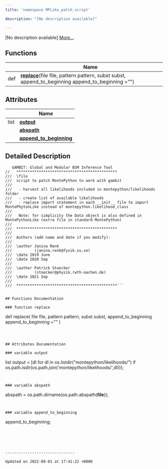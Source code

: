 ```yaml
---
title: 'namespace MPLike_patch_script'

description: "[No description available]"

---
```







[No description available] [More...](#detailed-description)

## Functions

|                | Name           |
| -------------- | -------------- |
| def | **[replace](/documentation/code/darkbit_development/namespaces/namespacemplike__patch__script/#function-replace)**(file file, pattern pattern, subst subst, append_to_beginning append_to_beginning ="") |

## Attributes

|                | Name           |
| -------------- | -------------- |
| list | **[output](/documentation/code/darkbit_development/namespaces/namespacemplike__patch__script/#variable-output)**  |
| | **[abspath](/documentation/code/darkbit_development/namespaces/namespacemplike__patch__script/#variable-abspath)**  |
| | **[append_to_beginning](/documentation/code/darkbit_development/namespaces/namespacemplike__patch__script/#variable-append-to-beginning)**  |

## Detailed Description




```
   GAMBIT: Global and Modular BSM Inference Tool
//   *********************************************
///  \file
///  script to patch MontePython to work with gambit
///
///   - harvest all likelihoods included in montepython/likelihoods folder
///   - create list of available likelihoods
///   - replace import statement in each __init__ file to import MontePhytonLike instead of montepython.likelihood_class
///
///   Note: for simplicity the Data object is also defined in MontePythonLike (extra file in standard MontePython)
///
///  *********************************************
///
///  Authors (add name and date if you modify):
///
///  \author Janina Renk
///          (janina.renk@fysik.su.se)
///  \date 2019 June
///  \date 2020 Sep
///
///  \author Patrick Stoecker
///          (stoecker@physik.rwth-aachen.de)
///  \date 2021 Sep
///
///  *********************************************```


## Functions Documentation

### function replace

```
def replace(
    file file,
    pattern pattern,
    subst subst,
    append_to_beginning append_to_beginning =""
)
```



## Attributes Documentation

### variable output

```
list output =  [dI for dI in os.listdir("montepython/likelihoods/") if os.path.isdir(os.path.join('montepython/likelihoods/',dI))];
```


### variable abspath

```
abspath =  os.path.dirname(os.path.abspath(__file__));
```


### variable append_to_beginning

```
append_to_beginning;
```





-------------------------------

Updated on 2022-08-01 at 17:41:22 +0000